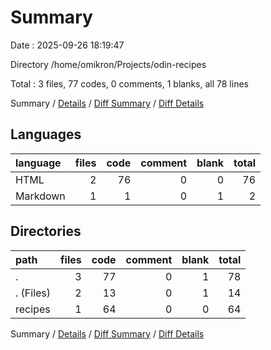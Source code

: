 # Summary

Date : 2025-09-26 18:19:47

Directory /home/omikron/Projects/odin-recipes

Total : 3 files,  77 codes, 0 comments, 1 blanks, all 78 lines

Summary / [Details](details.md) / [Diff Summary](diff.md) / [Diff Details](diff-details.md)

## Languages
| language | files | code | comment | blank | total |
| :--- | ---: | ---: | ---: | ---: | ---: |
| HTML | 2 | 76 | 0 | 0 | 76 |
| Markdown | 1 | 1 | 0 | 1 | 2 |

## Directories
| path | files | code | comment | blank | total |
| :--- | ---: | ---: | ---: | ---: | ---: |
| . | 3 | 77 | 0 | 1 | 78 |
| . (Files) | 2 | 13 | 0 | 1 | 14 |
| recipes | 1 | 64 | 0 | 0 | 64 |

Summary / [Details](details.md) / [Diff Summary](diff.md) / [Diff Details](diff-details.md)